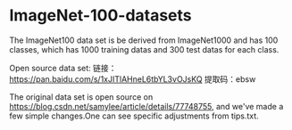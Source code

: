 # ImageNet-100-datasets
The ImageNet100 data set is be derived from ImageNet1000 and has 100 classes, which has 1000  training datas and 300  test datas for each class.

Open source data set:
链接：https://pan.baidu.com/s/1xJITlAHneL6tbYL3vOJsKQ 
提取码：ebsw 

The original data set is open source on <https://blog.csdn.net/samylee/article/details/77748755>, and we've made a few simple changes.One can see specific adjustments from tips.txt.
